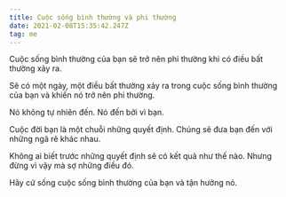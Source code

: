 ```yaml
---
title: Cuộc sống bình thường và phi thường
date: 2021-02-08T15:35:42.247Z
tag: me
---
```

Cuộc sống bình thường của bạn sẽ trở nên phi thường khi có điều bất thường xảy ra.

Sẽ có một ngày, một điều bất thường xảy ra trong cuộc sống bình thường của bạn và khiến nó trở nên phi thường.

Nó không tự nhiên đến. Nó đến bởi vì bạn.

Cuộc đời bạn là một chuỗi những quyết định. Chúng sẽ đưa bạn đến với những ngã rẽ khác nhau.

Không ai biết trước những quyết định sẽ có kết quả như thế nào. Nhưng đừng vì vậy mà sợ những điều đó.

Hãy cứ sống cuộc sống bình thường của bạn và tận hưởng nó.